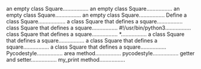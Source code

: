 an empty class Square.................
an empty class Square.................
an empty class Square.................
an empty class Square.................
Define a class Square..................
a class Square that defines a square.................
class Square that defines a square.................
#!/usr/bin/python3.................
class Square that defines a square.................
*.................
a class Square that defines a square.................
a class Square that defines a square.................
a class Square that defines a square.................
Pycodestyle.................
area method.................
pycodestyle.................
getter and setter.................
my_print method.................
